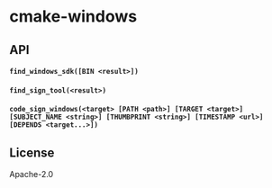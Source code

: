 # cmake-windows

## API

#### `find_windows_sdk([BIN <result>])`

#### `find_sign_tool(<result>)`

#### `code_sign_windows(<target> [PATH <path>] [TARGET <target>] [SUBJECT_NAME <string>] [THUMBPRINT <string>] [TIMESTAMP <url>] [DEPENDS <target...>])`

## License

Apache-2.0
